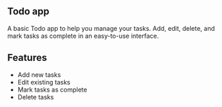 ## Todo app

A basic Todo app to help you manage your tasks. Add, edit, delete, and mark tasks as complete in an easy-to-use interface.

## Features

- Add new tasks
- Edit existing tasks
- Mark tasks as complete
- Delete tasks
